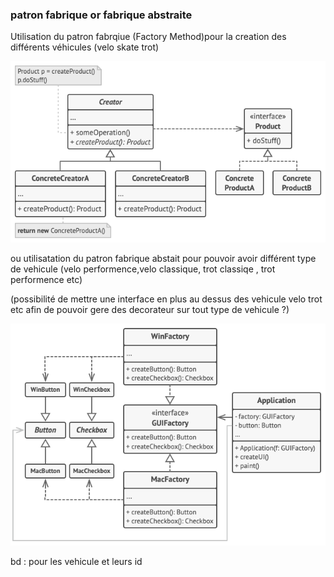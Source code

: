 ### patron fabrique or fabrique abstraite

Utilisation du patron fabrqiue (Factory Method)pour la creation des différents véhicules (velo skate trot)

![plot](image/structureFactory.png)


ou utilisatation du patron fabrique abstait  pour pouvoir avoir différent type de vehicule (velo performence,velo classique, trot classiqe , trot performence etc)

(possibilité de mettre une interface en plus au dessus des vehicule velo trot etc afin de pouvoir gere des decorateur sur tout type de vehicule ?)

![plot](image/factoryAb.png)


bd : pour les vehicule et leurs id 

